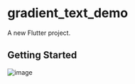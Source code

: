 # gradient_text_demo

A new Flutter project.

## Getting Started
![image](https://github.com/user-attachments/assets/c73b2e87-bbbb-4115-8c46-707a95fbd757)
